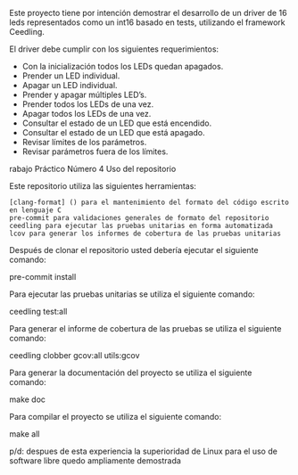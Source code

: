 Este proyecto tiene por intención demostrar el desarrollo de un driver de 16 leds representados como un int16 basado en tests, utilizando el framework Ceedling.

El driver debe cumplir con los siguientes requerimientos:
<ul>
    <li>Con la inicialización todos los LEDs quedan apagados.</li>
    <li>Prender un LED individual.</li>
    <li>Apagar un LED individual.</li>
    <li>Prender y apagar múltiples LED’s.</li>
    <li>Prender todos los LEDs de una vez.</li>
    <li>Apagar todos los LEDs de una vez.</li>
    <li>Consultar el estado de un LED que está encendido.</li>
    <li>Consultar el estado de un LED que está apagado.</li>
    <li>Revisar límites de los parámetros.</li>
    <li>Revisar parámetros fuera de los límites.</li>
</ul>

rabajo Práctico Número 4
Uso del repositorio

Este repositorio utiliza las siguientes herramientas:

    [clang-format] () para el mantenimiento del formato del código escrito en lenguaje C
    pre-commit para validaciones generales de formato del repositorio
    ceedling para ejecutar las pruebas unitarias en forma automatizada
    lcov para generar los informes de cobertura de las pruebas unitarias

Después de clonar el repositorio usted debería ejecutar el siguiente comando:

pre-commit install

Para ejecutar las pruebas unitarias se utiliza el siguiente comando:

ceedling test:all

Para generar el informe de cobertura de las pruebas se utiliza el siguiente comando:

ceedling clobber gcov:all utils:gcov

Para generar la documentación del proyecto se utiliza el siguiente comando:

make doc

Para compilar el proyecto se utiliza el siguiente comando:

make all




p/d: despues de esta experiencia la superioridad de Linux para el uso de software libre quedo ampliamente demostrada
